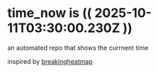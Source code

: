 # time_now is (( 2025-10-11T03:30:00.230Z ))

an automated repo that shows the currnent time

inspired by [breakingheatmap](https://github.com/breakingheatmap/breakingheatmap)